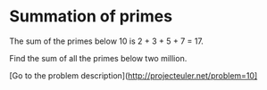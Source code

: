 Summation of primes
===================

<p>The sum of the primes below 10 is 2 + 3 + 5 + 7 = 17.</p>
<p>Find the sum of all the primes below two million.</p>
<!--
<p class="info">Note: This problem has been changed recently, please check that you are using the right parameters.</p>
-->




[Go to the problem description](http://projecteuler.net/problem=10]
